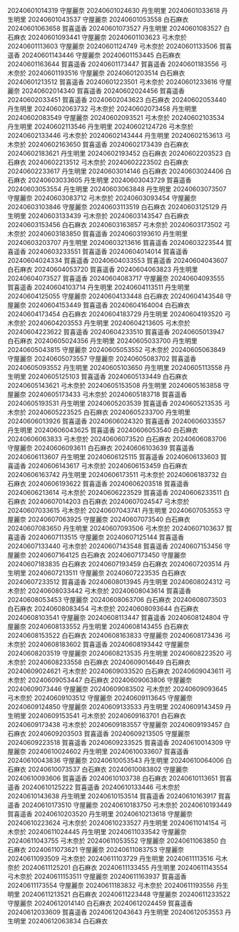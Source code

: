 20240601014319 守屋麗奈
20240601024630 丹生明里
20240601033618 丹生明里
20240601043537 守屋麗奈
20240601053558 白石麻衣
20240601063658 賀喜遥香
20240601073527 丹生明里
20240601083527 白石麻衣
20240601093441 守屋麗奈
20240601103623 弓木奈於
20240601113603 守屋麗奈
20240601124749 弓木奈於
20240601133506 賀喜遥香
20240601143446 守屋麗奈
20240601153445 白石麻衣
20240601163644 賀喜遥香
20240601173447 賀喜遥香
20240601183556 弓木奈於
20240601193516 守屋麗奈
20240601203514 白石麻衣
20240601213512 賀喜遥香
20240601223501 弓木奈於
20240601233616 守屋麗奈
20240602014340 賀喜遥香
20240602024456 賀喜遥香
20240602033451 賀喜遥香
20240602043623 白石麻衣
20240602053440 丹生明里
20240602063732 弓木奈於
20240602073458 丹生明里
20240602083549 守屋麗奈
20240602093521 弓木奈於
20240602103534 丹生明里
20240602113546 丹生明里
20240602124726 弓木奈於
20240602133446 弓木奈於
20240602143444 丹生明里
20240602153613 弓木奈於
20240602163650 賀喜遥香
20240602173439 白石麻衣
20240602183621 丹生明里
20240602193452 白石麻衣
20240602203523 白石麻衣
20240602213512 弓木奈於
20240602223502 白石麻衣
20240602233617 丹生明里
20240603014146 白石麻衣
20240603024406 白石麻衣
20240603033605 丹生明里
20240603043729 賀喜遥香
20240603053554 丹生明里
20240603063848 丹生明里
20240603073507 守屋麗奈
20240603083712 弓木奈於
20240603093454 守屋麗奈
20240603103846 守屋麗奈
20240603113519 白石麻衣
20240603125129 丹生明里
20240603133439 弓木奈於
20240603143547 白石麻衣
20240603153456 白石麻衣
20240603163857 弓木奈於
20240603173502 弓木奈於
20240603183850 賀喜遥香
20240603193610 丹生明里
20240603203707 丹生明里
20240603213616 賀喜遥香
20240603223544 賀喜遥香
20240603233551 賀喜遥香
20240604014014 賀喜遥香
20240604024334 賀喜遥香
20240604033553 賀喜遥香
20240604043607 白石麻衣
20240604053720 賀喜遥香
20240604063823 丹生明里
20240604073527 賀喜遥香
20240604083717 守屋麗奈
20240604093555 賀喜遥香
20240604103714 丹生明里
20240604113511 丹生明里
20240604125055 守屋麗奈
20240604133448 白石麻衣
20240604143548 守屋麗奈
20240604153449 賀喜遥香
20240604164004 白石麻衣
20240604173454 白石麻衣
20240604183729 丹生明里
20240604193520 弓木奈於
20240604203553 丹生明里
20240604213605 弓木奈於
20240604223622 賀喜遥香
20240604233510 賀喜遥香
20240605013947 白石麻衣
20240605024356 丹生明里
20240605033700 丹生明里
20240605043815 守屋麗奈
20240605053552 弓木奈於
20240605063849 守屋麗奈
20240605073557 守屋麗奈
20240605083702 賀喜遥香
20240605093552 丹生明里
20240605103650 丹生明里
20240605113558 丹生明里
20240605125103 賀喜遥香
20240605133449 白石麻衣
20240605143621 弓木奈於
20240605153508 丹生明里
20240605163858 守屋麗奈
20240605173433 弓木奈於
20240605183718 賀喜遥香
20240605193531 丹生明里
20240605203539 賀喜遥香
20240605213535 弓木奈於
20240605223525 白石麻衣
20240605233700 丹生明里
20240606013926 賀喜遥香
20240606024320 賀喜遥香
20240606033557 丹生明里
20240606043625 賀喜遥香
20240606053540 白石麻衣
20240606063833 弓木奈於
20240606073520 白石麻衣
20240606083706 守屋麗奈
20240606093611 白石麻衣
20240606103639 賀喜遥香
20240606113607 丹生明里
20240606125115 賀喜遥香
20240606133603 賀喜遥香
20240606143617 弓木奈於
20240606153459 白石麻衣
20240606163742 丹生明里
20240606173511 弓木奈於
20240606183732 白石麻衣
20240606193622 賀喜遥香
20240606203518 賀喜遥香
20240606213614 弓木奈於
20240606223529 賀喜遥香
20240606233511 白石麻衣
20240607014203 白石麻衣
20240607024547 弓木奈於
20240607033615 弓木奈於
20240607043741 丹生明里
20240607053553 守屋麗奈
20240607063925 守屋麗奈
20240607073540 白石麻衣
20240607083650 丹生明里
20240607093506 弓木奈於
20240607103637 賀喜遥香
20240607113515 守屋麗奈
20240607125144 賀喜遥香
20240607133440 弓木奈於
20240607143548 賀喜遥香
20240607153456 守屋麗奈
20240607164125 白石麻衣
20240607173450 守屋麗奈
20240607183835 白石麻衣
20240607193459 白石麻衣
20240607203514 丹生明里
20240607213511 守屋麗奈
20240607223535 白石麻衣
20240607233512 賀喜遥香
20240608013945 丹生明里
20240608024312 弓木奈於
20240608033442 弓木奈於
20240608043614 賀喜遥香
20240608053453 守屋麗奈
20240608063706 白石麻衣
20240608073503 白石麻衣
20240608083454 弓木奈於
20240608093644 白石麻衣
20240608103541 守屋麗奈
20240608113447 賀喜遥香
20240608124804 守屋麗奈
20240608133552 丹生明里
20240608143455 白石麻衣
20240608153522 白石麻衣
20240608163833 守屋麗奈
20240608173436 弓木奈於
20240608183602 賀喜遥香
20240608193442 守屋麗奈
20240608203519 守屋麗奈
20240608213535 丹生明里
20240608223520 弓木奈於
20240608233558 白石麻衣
20240609014649 白石麻衣
20240609024621 弓木奈於
20240609033520 白石麻衣
20240609043611 弓木奈於
20240609053447 白石麻衣
20240609063806 守屋麗奈
20240609073446 守屋麗奈
20240609083502 弓木奈於
20240609093645 弓木奈於
20240609103512 守屋麗奈
20240609113645 守屋麗奈
20240609124850 守屋麗奈
20240609133533 丹生明里
20240609143459 丹生明里
20240609153541 弓木奈於
20240609163701 白石麻衣
20240609173438 弓木奈於
20240609183557 守屋麗奈
20240609193457 白石麻衣
20240609203503 賀喜遥香
20240609213505 守屋麗奈
20240609223518 賀喜遥香
20240609233525 賀喜遥香
20240610014309 守屋麗奈
20240610024602 丹生明里
20240610033607 賀喜遥香
20240610043836 守屋麗奈
20240610053543 丹生明里
20240610064006 白石麻衣
20240610073537 白石麻衣
20240610083802 守屋麗奈
20240610093606 賀喜遥香
20240610103738 白石麻衣
20240610113651 賀喜遥香
20240610125222 賀喜遥香
20240610133446 弓木奈於
20240610143638 丹生明里
20240610153514 賀喜遥香
20240610163917 賀喜遥香
20240610173510 守屋麗奈
20240610183750 弓木奈於
20240610193449 賀喜遥香
20240610203520 丹生明里
20240610213618 守屋麗奈
20240610223624 弓木奈於
20240610233527 丹生明里
20240611014154 弓木奈於
20240611024445 丹生明里
20240611033542 守屋麗奈
20240611043755 弓木奈於
20240611053552 守屋麗奈
20240611063850 白石麻衣
20240611073621 守屋麗奈
20240611083753 守屋麗奈
20240611093509 弓木奈於
20240611103729 丹生明里
20240611113516 弓木奈於
20240611125201 白石麻衣
20240611133455 丹生明里
20240611143554 弓木奈於
20240611153511 守屋麗奈
20240611163937 賀喜遥香
20240611173554 守屋麗奈
20240611183832 弓木奈於
20240611193556 丹生明里
20240611213521 白石麻衣
20240611223448 守屋麗奈
20240611233522 守屋麗奈
20240612014140 白石麻衣
20240612024459 賀喜遥香
20240612033609 賀喜遥香
20240612043643 丹生明里
20240612053553 丹生明里
20240612063834 白石麻衣
